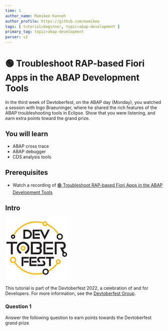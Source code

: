 ```yaml
---
time: 1
author_name: Mamikee Kanneh
author_profile: https://github.com/mamikee
tags: [ tutorial>beginner, topic>abap-development ]
primary_tag: topic>abap-development
parser: v2
---
```

 
# 🟢 Troubleshoot RAP-based Fiori Apps in the ABAP Development Tools

<!-- description --> In the third week of Devtoberfest, on the ABAP day (Monday), you watched a session with Ingo Braeuninger, where he shared the rich features of the ABAP troubleshooting tools in Eclipse. Show that you were listening, and earn extra points toward the grand prize.


## You will learn

-  ABAP cross trace 
-  ABAP debugger
- CDS analysis tools

## Prerequisites

- Watch a recording of [🟢 Troubleshoot RAP-based Fiori Apps in the ABAP Development Tools](https://groups.community.sap.com/t5/devtoberfest/troubleshoot-rap-based-fiori-apps-in-the-abap-development-tools/ec-p/9003#M37)
  
## Intro

![Devtoberfest](Devtoberfest.jpg)

This tutorial is part of the Devtoberfest 2022, a celebration of and for Developers. For more information, see the [Devtoberfest Group](https://groups.community.sap.com/t5/devtoberfest/gh-p/Devtoberfest).

### Question 1

Answer the following question to earn points towards the Devtoberfest grand prize
